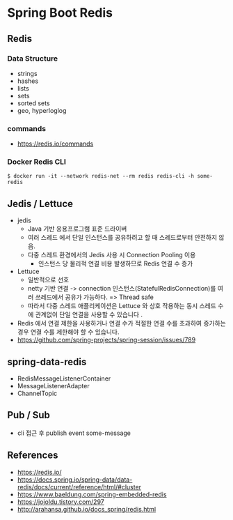 # Spring Boot Redis

## Redis
### Data Structure
- strings
- hashes
- lists
- sets
- sorted sets
- geo, hyperloglog

### commands
- https://redis.io/commands

### Docker Redis CLI
```
$ docker run -it --network redis-net --rm redis redis-cli -h some-redis
```

## Jedis / Lettuce
- jedis
    - Java 기반 응용프로그램 표준 드라이버
    - 여러 스레드 에서 단일 인스턴스를 공유하려고 할 때 스레드로부터 안전하지 않음.
    - 다중 스레드 환경에서의 Jedis 사용 시 Connection Pooling 이용 
        - 인스턴스 당 물리적 연결 비용 발생하므로 Redis 연결 수 증가
- Lettuce
    - 일반적으로 선호
    - netty 기반 연결 -> connection 인스턴스(StatefulRedisConnection)를 여러 쓰레드에서 공유가 가능하다. => Thread safe
    - 따라서 다중 스레드 애플리케이션은 Lettuce 와 상호 작용하는 동시 스레드 수에 관계없이 단일 연결을 사용할 수 있습니다 .
- Redis 에서 연결 제한을 사용하거나 연결 수가 적절한 연결 수를 초과하여 증가하는 경우 연결 수를 제한해야 할 수 있습니다.
- https://github.com/spring-projects/spring-session/issues/789

## spring-data-redis
- RedisMessageListenerContainer
- MessageListenerAdapter
- ChannelTopic

## Pub / Sub
- cli 접근 후 publish event some-message

## References
- https://redis.io/
- https://docs.spring.io/spring-data/data-redis/docs/current/reference/html/#cluster
- https://www.baeldung.com/spring-embedded-redis
- https://jojoldu.tistory.com/297
- http://arahansa.github.io/docs_spring/redis.html